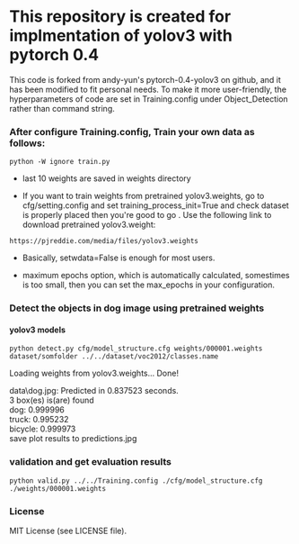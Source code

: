 
# This repository is created for implmentation of yolov3 with pytorch 0.4
This code is forked from andy-yun's pytorch-0.4-yolov3 on github, and it has been modified to fit personal needs.
To make it more user-friendly, the hyperparameters of code are set in Training.config under Object_Detection rather than command string.


### After configure Training.config, Train your own data as follows:
```
python -W ignore train.py
```

* last 10 weights are saved in weights directory 

* If you want to  train weights from pretrained yolov3.weights, go to cfg/setting.config and set training_process_init=True and check dataset is properly placed then you're good to go .
   Use the following link to download pretrained yolov3.weight:
```
https://pjreddie.com/media/files/yolov3.weights
```

* Basically, setwdata=False is enough for most users. 

* maximum epochs option, which is automatically calculated, somestimes is too small, then you can set the max_epochs in your configuration.



### Detect the objects in dog image using pretrained weights


#### yolov3 models
```
python detect.py cfg/model_structure.cfg weights/000001.weights dataset/somfolder ../../dataset/voc2012/classes.name
```

Loading weights from yolov3.weights... Done!

data\dog.jpg: Predicted in 0.837523 seconds.  
3 box(es) is(are) found  
dog: 0.999996  
truck: 0.995232  
bicycle: 0.999973  
save plot results to predictions.jpg  

### validation and get evaluation results

```
python valid.py ../../Training.config ./cfg/model_structure.cfg ./weights/000001.weights
```



### License

MIT License (see LICENSE file).

